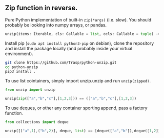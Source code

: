 Zip function in reverse.
------------------------

Pure Python implementation of built-in `zip(*args)` (i.e. slow). You should probably be looking into numpy arrays, or pandas.

```python
unzip(items: Iterable, cls: Callable = list, ocls: Callable = tuple) -> Iterable:
```

Install pip (`sudo apt install python3-pip` on debian), clone the repository and install the package locally (and probably inside your virtual environment).

```bash
git clone https://github.com/Trasp/python-unzip.git
cd python-unzip
pip3 install .
```

To use list cointainers, simply import unzip.unzip and run `unzip(zipped)`.

```python
from unzip import unzip

unzip(zip(["a","b","c"],[1,2,3])) == (["a","b","c"],[1,2,3])
```

To use deques, or other any container sporting append, pass a factory function.

```python
from collections import deque

unzip([("a",1),("b",2)], deque, list) == [deque(["a","b"]),deque([1,2])]
```
